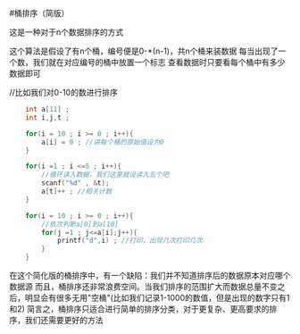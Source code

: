 #桶排序（简版）

这是一种对于n个数据排序的方式

这个算法是假设了有n个桶，编号便是0-*(n-1)，共n个桶来装数据
每当出现了一个数，我们就在对应编号的桶中放置一个标志
查看数据时只要看每个桶中有多少数据即可

//比如我们对0-10的数进行排序
```C
    int a[11] ;
    int i,j,t ; 

    for(i = 10 ; i >= 0 ; i++){
        a[i] = 0 ; //讲每个桶的原始值设为0
    }

    for(i =1 ; i <=5 ; i++){
        //循环读入数据，我们这里就设读入五个吧
        scanf("%d" , &t);
        a[t]++ ; //相关计数
    }

    for(i = 10 ; i >= 0 ; i++){
        //依次判断a[0]到a[10]
        for(j =1 ; j<=a[i];j++){
            printf("d",i) ; //打印，出现几次打印几次
        }
    }
```

在这个简化版的桶排序中，有一个缺陷：我们并不知道排序后的数据原本对应哪个数据源
而且，桶排序还非常浪费空间。当我们排序的范围扩大而数据总量不变之后，明显会有很多无用"空桶"(比如我们记录1-1000的数值，但是出现的数字只有1和2)
简言之，桶排序只适合进行简单的排序分类，对于更复杂、更高要求的排序，我们还需要更好的方法